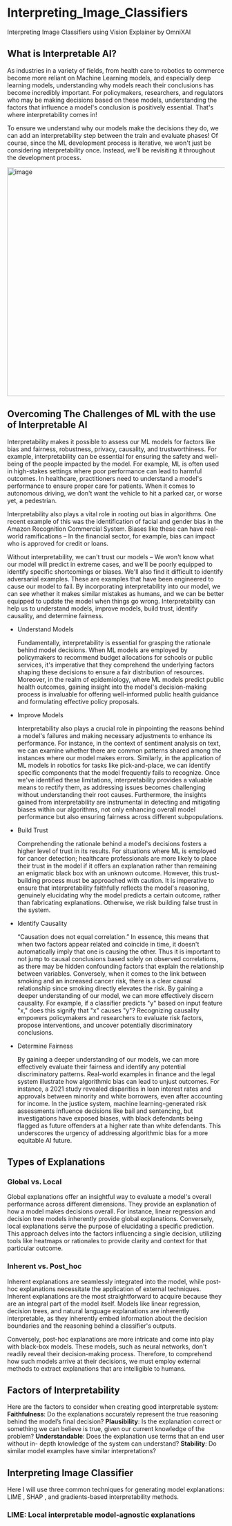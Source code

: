 # Interpreting_Image_Classifiers
Interpreting Image Classifiers using Vision Explainer by OmniXAI

## What is Interpretable AI?

As industries in a variety of fields, from health care to robotics to commerce become more reliant on Machine Learning models, and especially deep learning models, understanding why models reach their conclusions has become incredibly important. For policymakers, researchers, and regulators who may be making decisions based on these models, understanding the factors that influence a model's conclusion is positively essential. That's where interpretability comes in!

To ensure we understand why our models make the decisions they do, we can add an interpretability step between the train and evaluate phases! Of course, since the ML development process is iterative, we won't just be considering interpretability once. Instead, we'll be revisiting it throughout the development process.

<img width="528" alt="image" src="https://github.com/hhaeri/Interpreting_Image_Classifiers/assets/91407046/01d82db3-f9b5-4bf8-a687-1b6ca491be15">

## Overcoming The Challenges of ML with the use of Interpretable AI

Interpretability makes it possible to assess our ML models for factors like bias and fairness, robustness, privacy, causality, and trustworthiness. For example, interpretability can be essential for ensuring the safety and well-being of the people impacted by the model. For example, ML is often used in high-stakes settings where poor performance can lead to harmful outcomes. In healthcare, practitioners need to understand a model's performance to ensure proper care for patients. When it comes to autonomous driving, we don't want the vehicle to hit a parked car, or worse yet, a pedestrian.

Interpretability also plays a vital role in rooting out bias in algorithms. One recent example of this was the identification of facial and gender bias in the Amazon Recognition Commercial System. Biases like these can have real-world ramifications – In the financial sector, for example, bias can impact who is approved for credit or loans.

Without interpretability, we can't trust our models – We won't know what our model will predict in extreme cases, and we'll be poorly equipped to identify specific shortcomings or biases. We'll also find it difficult to identify adversarial examples. These are examples that have been engineered to cause our model to fail. By incorporating interpretability into our model, we can see whether it makes similar mistakes as humans, and we can be better equipped to update the model when things go wrong. Interpretability can help us to understand models, improve models, build trust, identify causality, and determine fairness.

- Understand Models

  Fundamentally, interpretability is essential for grasping the rationale behind model decisions. When ML models are employed by policymakers to recommend budget allocations for schools or public services, it's imperative that they comprehend the underlying factors shaping these decisions to ensure a fair distribution of resources. Moreover, in the realm of epidemiology, where ML models predict public health outcomes, gaining insight into the model's decision-making process is invaluable for offering well-informed public health guidance and formulating effective policy proposals.
  
- Improve Models

  Interpretability also plays a crucial role in pinpointing the reasons behind a model's failures and making necessary adjustments to enhance its performance. For instance, in the context of sentiment analysis on text, we can examine whether there are common patterns shared among the instances where our model makes errors. Similarly, in the application of ML models in robotics for tasks like pick-and-place, we can identify specific components that the model frequently fails to recognize. Once we've identified these limitations, interpretability provides a valuable means to rectify them, as addressing issues becomes challenging without understanding their root causes. Furthermore, the insights gained from interpretability are instrumental in detecting and mitigating biases within our algorithms, not only enhancing overall model performance but also ensuring fairness across different subpopulations.
  
- Build Trust

  Comprehending the rationale behind a model's decisions fosters a higher level of trust in its results. For situations where ML is employed for cancer detection; healthcare professionals are more likely to place their trust in the model if it offers an explanation rather than remaining an enigmatic black box with an unknown outcome. However, this trust-building process must be approached with caution. It is imperative to ensure that interpretability faithfully reflects the model's reasoning, genuinely elucidating why the model predicts a certain outcome, rather than fabricating explanations. Otherwise, we risk building false trust in the system.
  
- Identify Causality

  “Causation does not equal correlation.”  In essence, this means that when two factors appear related and coincide in time, it doesn't automatically imply that one is causing the other.  Thus it is important to not jump to causal conclusions based solely on observed correlations, as there may be hidden confounding factors that explain the relationship between variables. Conversely, when it comes to the link between smoking and an increased cancer risk, there is a clear causal relationship since smoking directly elevates the risk. By gaining a deeper understanding of our model, we can more effectively discern causality. For example, if a classifier predicts "y" based on input feature "x," does this signify that "x" causes "y"? Recognizing causality empowers policymakers and researchers to evaluate risk factors, propose interventions, and uncover potentially discriminatory conclusions.
  
- Determine Fairness

  By gaining a deeper understanding of our models, we can more effectively evaluate their fairness and identify any potential discriminatory patterns. Real-world examples in finance and the legal system illustrate how algorithmic bias can lead to unjust outcomes. For instance, a 2021 study revealed disparities in loan interest rates and approvals between minority and white borrowers, even after accounting for income. In the justice system, machine learning-generated risk assessments influence decisions like bail and sentencing, but investigations have exposed biases, with black defendants being flagged as future offenders at a higher rate than white defendants. This underscores the urgency of addressing algorithmic bias for a more equitable AI future.

## Types of Explanations

### Global vs. Local


Global explanations offer an insightful way to evaluate a model's overall performance across different dimensions. They provide an explanation of how a model makes decisions overall. For instance, linear regression and decision tree models inherently provide global explanations. Conversely, local explanations serve the purpose of elucidating a specific prediction. This approach delves into the factors influencing a single decision, utilizing tools like heatmaps or rationales to provide clarity and context for that particular outcome.

### Inherent vs. Post_hoc

Inherent explanations are seamlessly integrated into the model, while post-hoc explanations necessitate the application of external techniques. Inherent explanations are the most straightforward to acquire because they are an integral part of the model itself. Models like linear regression, decision trees, and natural language explanations are inherently interpretable, as they inherently embed information about the decision boundaries and the reasoning behind a classifier's outputs.

Conversely, post-hoc explanations are more intricate and come into play with black-box models. These models, such as neural networks, don't readily reveal their decision-making process. Therefore, to comprehend how such models arrive at their decisions, we must employ external methods to extract explanations that are intelligible to humans.

## Factors of Interpretability
Here are the factors to consider when creating good interpretable system:
**Faithfulness**: Do the explanations accurately represent the true reasoning behind the model’s final decision?
**Plausibility**: Is the explanation correct or something we can believe is true, given our current knowledge of the problem?
**Understandable**: Does the explanation use terms that an end user without in- depth knowledge of the system can understand?
**Stability**: Do similar model examples have similar interpretations?

## Interpreting Image Classifier

Here I will use three common techniques for generating model explanations: LIME , SHAP , and gradients-based interpretability methods.

### LIME: Local interpretable model-agnostic explanations
